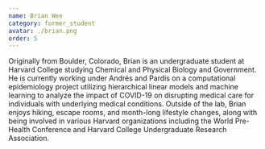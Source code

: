 ```yaml
---
name: Brian Wee
category: former_student
avatar: ./brian.png
order: 5
---
```


Originally from Boulder, Colorado, Brian is an undergraduate student at Harvard College studying Chemical and Physical Biology and Government. He is currently working under Andrés and Pardis on a computational epidemiology project utilizing hierarchical linear models and machine learning to analyze the impact of COVID-19 on disrupting medical care for individuals with underlying medical conditions. Outside of the lab, Brian enjoys hiking, escape rooms, and month-long lifestyle changes, along with being involved in various Harvard organizations including the World Pre-Health Conference and Harvard College Undergraduate Research Association.
